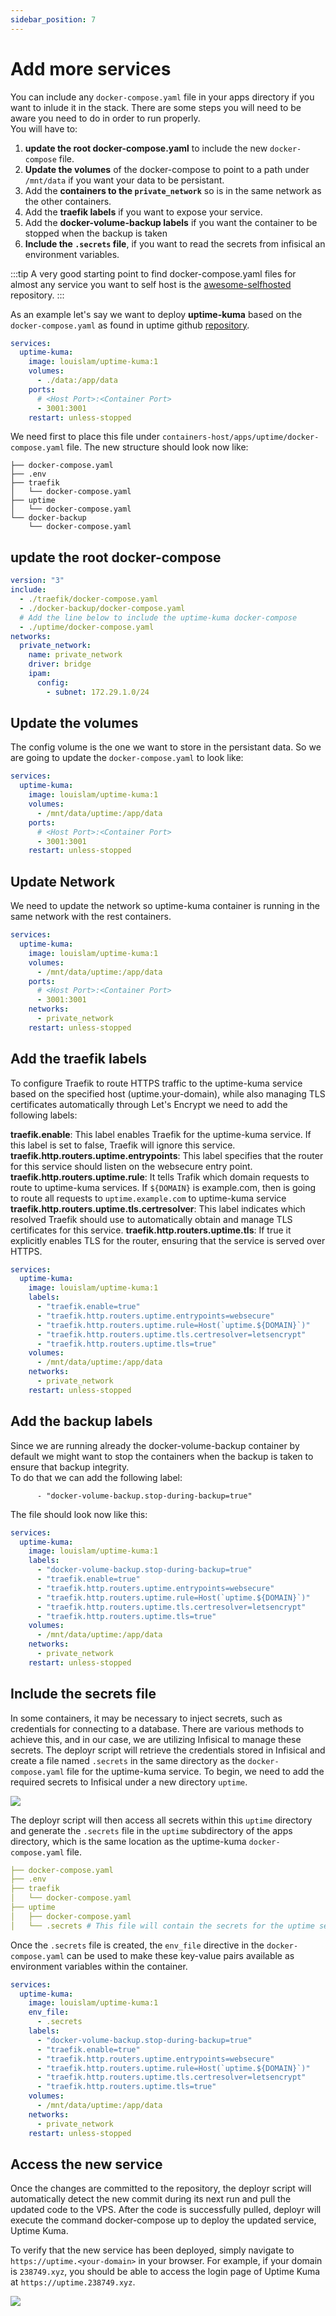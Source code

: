 ```yaml
---
sidebar_position: 7
---
```


# Add more services

You can include any `docker-compose.yaml` file in your apps directory if you want to inlude it in the stack. There are some steps you will need to be aware you need to do in order to run properly.  
You will have to:
1. **update the root docker-compose.yaml** to include the new `docker-compose` file.
2. **Update the volumes** of the docker-compose to point to a path under `/mnt/data` if you want your data to be persistant.
3. Add the **containers to the `private_network`** so is in the same network as the other containers.
4. Add the **traefik labels** if you want to expose your service.
5. Add the **docker-volume-backup labels** if you want the container to be stopped when the backup is taken
6. **Include the `.secrets` file**, if you want to read the secrets from infisical an environment variables.

:::tip
    A very good starting point to find docker-compose.yaml files for almost any service you want to self host is the [awesome-selfhosted](https://github.com/awesome-selfhosted/awesome-selfhosted) repository.
:::

As an example let's say we want to deploy **uptime-kuma** based on the `docker-compose.yaml` as found in uptime github [repository](https://github.com/louislam/uptime-kuma/blob/master/compose.yaml).
```yaml
services:
  uptime-kuma:
    image: louislam/uptime-kuma:1
    volumes:
      - ./data:/app/data
    ports:
      # <Host Port>:<Container Port>
      - 3001:3001
    restart: unless-stopped
```


We need first to place this file under `containers-host/apps/uptime/docker-compose.yaml` file. The new structure should look now like:

```
├── docker-compose.yaml
├── .env 
├── traefik
│   └── docker-compose.yaml
├── uptime
│   └── docker-compose.yaml
└── docker-backup
    └── docker-compose.yaml

```
## update the root docker-compose

```yaml
version: "3"
include:
  - ./traefik/docker-compose.yaml
  - ./docker-backup/docker-compose.yaml
  # Add the line below to include the uptime-kuma docker-compose
  - ./uptime/docker-compose.yaml
networks:
  private_network:
    name: private_network
    driver: bridge 
    ipam:
      config:
        - subnet: 172.29.1.0/24
```
##  Update the volumes
The config volume is the one we want to store in the persistant data. So we are going to update the `docker-compose.yaml` to look like:

```yaml
services:
  uptime-kuma:
    image: louislam/uptime-kuma:1
    volumes:
      - /mnt/data/uptime:/app/data
    ports:
      # <Host Port>:<Container Port>
      - 3001:3001
    restart: unless-stopped
```

## Update Network
We need to update the network so uptime-kuma container is running in the same network with the rest containers.


```yaml
services:
  uptime-kuma:
    image: louislam/uptime-kuma:1
    volumes:
      - /mnt/data/uptime:/app/data
    ports:
      # <Host Port>:<Container Port>
      - 3001:3001
    networks:
      - private_network
    restart: unless-stopped
```

## Add the traefik labels

To configure Traefik to route HTTPS traffic to the uptime-kuma service based on the specified host (uptime.your-domain), while also managing TLS certificates automatically through Let's Encrypt we need to add the following labels:

**traefik.enable**: This label enables Traefik for the uptime-kuma service. If this label is set to false, Traefik will ignore this service.
**traefik.http.routers.uptime.entrypoints**: This label specifies that the router for this service should listen on the websecure entry point.
**traefik.http.routers.uptime.rule**: It tells Trafik which domain requests to route to uptime-kuma services. If `${DOMAIN}` is example.com, then is going to route all requests to `uptime.example.com` to uptime-kuma service
**traefik.http.routers.uptime.tls.certresolver**: This label indicates which resolved Traefik should use to automatically obtain and manage TLS certificates for this service. 
**traefik.http.routers.uptime.tls**: If true it explicitly enables TLS for the router, ensuring that the service is served over HTTPS.

```yaml
services:
  uptime-kuma:
    image: louislam/uptime-kuma:1
    labels:
      - "traefik.enable=true"
      - "traefik.http.routers.uptime.entrypoints=websecure"
      - "traefik.http.routers.uptime.rule=Host(`uptime.${DOMAIN}`)"
      - "traefik.http.routers.uptime.tls.certresolver=letsencrypt"
      - "traefik.http.routers.uptime.tls=true"
    volumes:
      - /mnt/data/uptime:/app/data
    networks:
      - private_network
    restart: unless-stopped
```

## Add the backup labels
Since we are running already the docker-volume-backup container by default we might want to stop the containers when the backup is taken to ensure that backup integrity.  
To do that we can add the following label:
```
      - "docker-volume-backup.stop-during-backup=true"
```
The file should look now like this:  
```yaml
services:
  uptime-kuma:
    image: louislam/uptime-kuma:1
    labels:
      - "docker-volume-backup.stop-during-backup=true"
      - "traefik.enable=true"
      - "traefik.http.routers.uptime.entrypoints=websecure"
      - "traefik.http.routers.uptime.rule=Host(`uptime.${DOMAIN}`)"
      - "traefik.http.routers.uptime.tls.certresolver=letsencrypt"
      - "traefik.http.routers.uptime.tls=true"
    volumes:
      - /mnt/data/uptime:/app/data
    networks:
      - private_network
    restart: unless-stopped
```

## Include the secrets file

In some containers, it may be necessary to inject secrets, such as credentials for connecting to a database. There are various methods to achieve this, and in our case, we are utilizing Infisical to manage these secrets. The deployr script will retrieve the credentials stored in Infisical and create a file named `.secrets` in the same directory as the `docker-compose.yaml` file for the uptime-kuma service.
To begin, we need to add the required secrets to Infisical under a new directory `uptime`.

![](../../static/img/infisical-uptime.png)

The deployr script will then access all secrets within this `uptime` directory and generate the `.secrets` file in the `uptime` subdirectory of the apps directory, which is the same location as the uptime-kuma `docker-compose.yaml` file.


```yaml
├── docker-compose.yaml
├── .env 
├── traefik
│   └── docker-compose.yaml
├── uptime
│   ├── docker-compose.yaml
│   └── .secrets # This file will contain the secrets for the uptime service
```
Once the `.secrets` file is created, the `env_file` directive in the `docker-compose.yaml` can be used to make these key-value pairs available as environment variables within the container.

```yaml
services:
  uptime-kuma:
    image: louislam/uptime-kuma:1
    env_file:
      - .secrets
    labels:
      - "docker-volume-backup.stop-during-backup=true"
      - "traefik.enable=true"
      - "traefik.http.routers.uptime.entrypoints=websecure"
      - "traefik.http.routers.uptime.rule=Host(`uptime.${DOMAIN}`)"
      - "traefik.http.routers.uptime.tls.certresolver=letsencrypt"
      - "traefik.http.routers.uptime.tls=true"
    volumes:
      - /mnt/data/uptime:/app/data
    networks:
      - private_network
    restart: unless-stopped
```

## Access the new service

Once the changes are committed to the repository, the deployr script will automatically detect the new commit during its next run and pull the updated code to the VPS. After the code is successfully pulled, deployr will execute the command docker-compose up to deploy the updated service, Uptime Kuma.

To verify that the new service has been deployed, simply navigate to `https://uptime.<your-domain>` in your browser. For example, if your domain is `238749.xyz`, you should be able to access the login page of Uptime Kuma at `https://uptime.238749.xyz`.

![](../../static/img/uptime-login.png)

